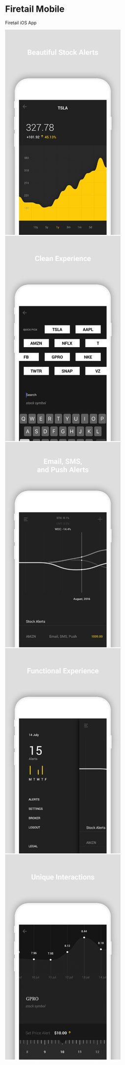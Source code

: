 # Firetail Mobile

Firetail iOS App

<img src="firetail-1.png" width="375" height="667"/>

<img src="firetail-2.png" width="375" height="667"/>

<img src="firetail-3.png" width="375" height="667"/>

<img src="firetail-4.png" width="375" height="667"/>

<img src="firetail-5.png" width="375" height="667"/>
